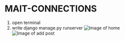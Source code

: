 # MAIT-CONNECTIONS
1. open terminal
1. write django manage.py runserver
![Image of home](https://github.com/gautamj-tech/MAIT-CONNECTIONS/blob/main/readmeimg/Upload%20files%20%C2%B7%20gautamj-tech_MAIT-CONNECT%20-%20Google%20Chrome%2026-05-2021%2022_57_30.png)
![Image of add post](https://github.com/gautamj-tech/MAIT-CONNECTIONS/blob/main/readmeimg/gautamj-tech_MAIT-CONNECT%20-%20Google%20Chrome%2026-05-2021%2023_33_23.png)
